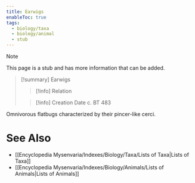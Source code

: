 ```yaml
---
title: Earwigs
enableToc: true
tags:
  - biology/taxa
  - biology/animal
  - stub
---
```


> [!note]
> This page is a stub and has more information that can be added.

> [!summary] Earwigs
> > [!info] Relation
>
> > [!info] Creation Date
> > c. BT 483

Omnivorous flatbugs characterized by their pincer-like cerci.

# See Also
- [[Encyclopedia Mysenvaria/Indexes/Biology/Taxa/Lists of Taxa|Lists of Taxa]]
- [[Encyclopedia Mysenvaria/Indexes/Biology/Animals/Lists of Animals|Lists of Animals]]

